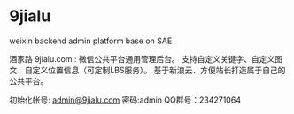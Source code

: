 9jialu
======

weixin backend admin platform base on SAE

酒家路 9jialu.com : 微信公共平台通用管理后台。
支持自定义关键字、自定义图文、自定义位置信息（可定制LBS服务）。
基于新浪云、方便站长打造属于自己的公共平台。

初始化帐号: admin@9jialu.com 密码:admin
QQ群号：234271064

